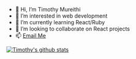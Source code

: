 - 👋 Hi, I’m Timothy Mureithi
- 👀 I’m interested in web development
- 🌱 I’m currently learning React/Ruby
- 💞️ I’m looking to collaborate on React projects
- 📫 [Email Me](mailto:timothynjomo@gmail.com?subject=[GitHub]%20Source%20Han%20Sans)



[![Timothy's github stats](https://github-readme-stats.vercel.app/api?username=timothymureithi)](https://github.com/timothymureithi/github-readme-stats)

<!---
timothymureithi/timothymureithi is a ✨ special ✨ repository because its `README.md` (this file) appears on your GitHub profile.
You can click the Preview link to take a look at your changes.
--->
